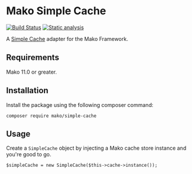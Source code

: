# Mako Simple Cache

[![Build Status](https://github.com/mako-framework/simple-cache/workflows/Tests/badge.svg)](https://github.com/mako-framework/simple-cache/actions?query=workflow%3ATests)
[![Static analysis](https://github.com/mako-framework/simple-cache/actions/workflows/static-analysis.yml/badge.svg)](https://github.com/mako-framework/simple-cache/actions/workflows/static-analysis.yml)

A [Simple Cache](https://www.php-fig.org/psr/psr-16/) adapter for the Mako Framework.

## Requirements

Mako 11.0 or greater.

## Installation

Install the package using the following composer command:

```
composer require mako/simple-cache
```

## Usage

Create a `SimpleCache` object by injecting a Mako cache store instance and you're good to go.

```
$simpleCache = new SimpleCache($this->cache->instance());
```
